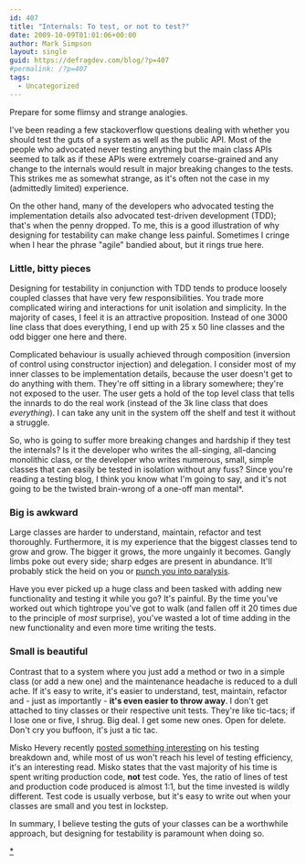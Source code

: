 ```yaml
---
id: 407
title: "Internals: To test, or not to test?"
date: 2009-10-09T01:01:06+00:00
author: Mark Simpson
layout: single
guid: https://defragdev.com/blog/?p=407
#permalink: /?p=407
tags:
  - Uncategorized
---
```

Prepare for some flimsy and strange analogies.

I've been reading a few stackoverflow questions dealing with whether you should test the guts of a system as well as the public API. Most of the people who advocated never testing anything but the main class APIs seemed to talk as if these APIs were extremely coarse-grained and any change to the internals would result in major breaking changes to the tests. This strikes me as somewhat strange, as it's often not the case in my (admittedly limited) experience.

On the other hand, many of the developers who advocated testing the implementation details also advocated test-driven development (TDD); that's when the penny dropped. To me, this is a good illustration of why designing for testability can make change less painful. Sometimes I cringe when I hear the phrase "agile" bandied about, but it rings true here.

### Little, bitty pieces

Designing for testability in conjunction with TDD tends to produce loosely coupled classes that have very few responsibilities. You trade more complicated wiring and interactions for unit isolation and simplicity. In the majority of cases, I feel it is an attractive proposition. Instead of one 3000 line class that does everything, I end up with 25 x 50 line classes and the odd bigger one here and there.

Complicated behaviour is usually achieved through composition (inversion of control using constructor injection) and delegation. I consider most of my inner classes to be implementation details, because the user doesn't get to do anything with them. They're off sitting in a library somewhere; they're not exposed to the user. The user gets a hold of the top level class that tells the innards to do the real work (instead of the 3k line class that does _everything_). I can take any unit in the system off the shelf and test it without a struggle.

So, who is going to suffer more breaking changes and hardship if they test the internals? Is it the developer who writes the all-singing, all-dancing monolithic class, or the developer who writes numerous, small, simple classes that can easily be tested in isolation without any fuss? Since you're reading a testing blog, I think you know what I'm going to say, and it's not going to be the twisted brain-wrong of a one-off man mental*.

### Big is awkward

Large classes are harder to understand, maintain, refactor and test thoroughly. Furthermore, it is my experience that the biggest classes tend to grow and grow. The bigger it grows, the more ungainly it becomes. Gangly limbs poke out every side; sharp edges are present in abundance. It'll probably stick the heid on you or [punch you into paralysis](http://www.imdb.com/character/ch0029856/quotes).

Have you ever picked up a huge class and been tasked with adding new functionality and testing it while you go? It's painful. By the time you've worked out which tightrope you've got to walk (and fallen off it 20 times due to the principle of _most_ surprise), you've wasted a lot of time adding in the new functionality and even more time writing the tests.

### Small is beautiful

Contrast that to a system where you just add a method or two in a simple class (or add a new one) and the maintenance headache is reduced to a dull ache. If it's easy to write, it's easier to understand, test, maintain, refactor and - just as importantly - **it's even easier to throw away**. I don't get attached to tiny classes or their respective unit tests. They're like tic-tacs; if I lose one or five, I shrug. Big deal. I get some new ones. Open for delete. Don't cry you buffoon, it's just a tic tac.

Misko Hevery recently [posted something interesting](http://misko.hevery.com/2009/10/01/cost-of-testing/) on his testing breakdown and, while most of us won't reach his level of testing efficiency, it's an interesting read. Misko states that the vast majority of his time is spent writing production code, **not** test code. Yes, the ratio of lines of test and production code produced is almost 1:1, but the time invested is wildly different. Test code is usually verbose, but it's easy to write out when your classes are small and you test in lockstep.

In summary, I believe testing the guts of your classes can be a worthwhile approach, but designing for testability is paramount when doing so.

[*](http://www.imdb.com/character/ch0017429/quotes)